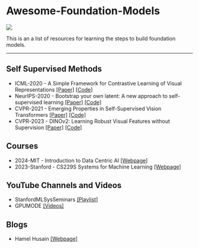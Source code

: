 # Awesome-Foundation-Models
<div>
  <a href="https://awesome.re"><img src="https://awesome.re/badge.svg"/></a>
</div>

This is an a list of resources for learning the steps to build foundation models.

---

## Self Supervised Methods
* ICML-2020 - A Simple Framework for Contrastive Learning of Visual Representations [[Paper]](https://arxiv.org/abs/2002.05709) [[Code]](https://github.com/google-research/simclr)
* NeurIPS-2020 - Bootstrap your own latent: A new approach to self-supervised learning [[Paper]](https://arxiv.org/abs/2006.07733) [[Code]](https://github.com/google-deepmind/deepmind-research/tree/master/byol)
* CVPR-2021 - Emerging Properties in Self-Supervised Vision Transformers [[Paper]](https://arxiv.org/abs/2104.14294) [[Code]](https://github.com/facebookresearch/dino)
* CVPR-2023 - DINOv2: Learning Robust Visual Features without Supervision [[Paper]](https://arxiv.org/abs/2304.07193) [[Code]](https://github.com/facebookresearch/dinov2)

## Courses

* 2024-MIT - Introduction to Data Centric AI [[Webpage]](https://dcai.csail.mit.edu/2024/)
* 2023-Stanford - CS229S Systems for Machine Learning [[Webpage]](https://cs229s.stanford.edu/fall2023/)

## YouTube Channels and Videos
* StanfordMLSysSeminars [[Playlist]](https://www.youtube.com/@StanfordMLSysSeminars/playlists)
* GPUMODE [[Videos]](https://www.youtube.com/@GPUMODE/videos)

## Blogs
* Hamel Husain [[Webpage]](https://hamel.dev)
